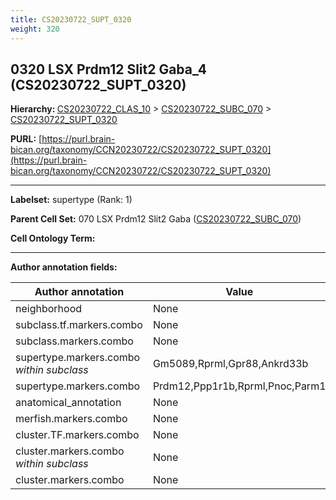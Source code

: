 ```yaml
---
title: CS20230722_SUPT_0320
weight: 320
---
```

## 0320 LSX Prdm12 Slit2 Gaba_4 (CS20230722_SUPT_0320)
<b>Hierarchy: </b>
[CS20230722_CLAS_10](../CS20230722_CLAS_10) >
[CS20230722_SUBC_070](../CS20230722_SUBC_070) >
[CS20230722_SUPT_0320](../CS20230722_SUPT_0320)

**PURL:** [https://purl.brain-bican.org/taxonomy/CCN20230722/CS20230722_SUPT_0320](https://purl.brain-bican.org/taxonomy/CCN20230722/CS20230722_SUPT_0320)

---


**Labelset:** supertype (Rank: 1)

**Parent Cell Set:** 070 LSX Prdm12 Slit2 Gaba ([CS20230722_SUBC_070](../CS20230722_SUBC_070))



**Cell Ontology Term:** 

[MARKER GENES.]: #


---

[TRANSFERRED ANNOTATIONS.]: #


[AUTHOR ANNOTATION FIELDS.]: #


**Author annotation fields:**

| Author annotation | Value |
|-------------------|-------|
|neighborhood|None|
|subclass.tf.markers.combo|None|
|subclass.markers.combo|None|
|supertype.markers.combo _within subclass_|Gm5089,Rprml,Gpr88,Ankrd33b|
|supertype.markers.combo|Prdm12,Ppp1r1b,Rprml,Pnoc,Parm1|
|anatomical_annotation|None|
|merfish.markers.combo|None|
|cluster.TF.markers.combo|None|
|cluster.markers.combo _within subclass_|None|
|cluster.markers.combo|None|
